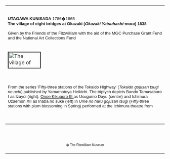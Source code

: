 <html>

<head>

<title>Info</title>
</head>



<div align="center">
  <center>
  <table border="0" width="100%" cellpadding="0" cellspacing="4" height="326">
    <tr>
      <td width="100%" height="30">
      </td>
    </tr>
    <tr>
      <td width="100%" height="30">
      <font face="Arial" size="2">
      <b>UTAGAWA KUNISADA</b>
        1786�1865<b><br>
        The village of eight bridges at Okazaki (<i>Okazaki Yatsuhashi-mura</i>)
        1838</b><br>
        <br>
        Given by the Friends of the Fitzwilliam with the aid of the MGC Purchase
        Grant Fund and the National Art Collections Fund</font>
      </td>
    </tr>
    <tr>
      <td width="100%" height="30">
      </td>
    </tr>
    <tr>
      <td width="100%" height="30">
      <a href="KUN/kunp55.htm"><img border="2" src="P.55-1999_small1.jpg" alt="The village of eight bridges at Okazaki (Okazaki Yatsuhashi-mura) 1838" width="100" height="49"></a>
      </td>
    </tr>
    <tr>
      <td width="100%" height="30">
      </td>
    </tr>
    <tr>
      <td width="100%" height="30">
      <font FACE="Arial" SIZE="2"><br>
        From the series 'Fifty-three stations of the Tokaido Highway'
        (<i>Tokaido gojusan tsugi no uchi</i>) published by
        Yamamotoya Heikichi. The triptych depicts Bando Tamasaburo I
        as Izayoi (right), <a href="Group16pt1.htm"> Onoe Kikugoro III </a> as Usugumo Dayu (centre)
        and Ichimura Uzaemon XII as Inaba no suke (left) in <i>Ume no haru
        gojusan tsugi</i> (Fifty-three stations with plum blossoming in
        Spring) performed at the Ichimura theatre from 23/02/1835. The roles on
        the print do not directly correspond to those performed by the actors on
        stage, indicating that the print was published in advance of the
        performance, before the roles were fixed. The play took episodes
        associated with each of the staging-posts on the <a href="Group1.htm">Tokaido
        highway</a> between Edo (Tokyo) and Kyoto, and assembled them into an
        omnibus-like plot. Some of these involved apparitions. A legend told
        that the houses along the road at Okazaki were haunted by a giant cat.
        This triptych relates to the scene <i>Okazaki neko-ishi no kai</i> (The
        spirit of the Cat Rock at Okazaki), in which the giant cat-spirit
        appeared.<br>
        Plots involving cat-spirits belong to a category of play derived from
        the puppet theatre, called <i>Neko sodo mono</i> ('Cat-family
        dispute play'), which usually concerned people who wreaked havoc after
        being possessed by an evil cat-spirit. The first such Kabuki play was
        popularly known as <i>Okazaki no neko</i> (The Cat of Okazaki) because
        of the episode in which a mother was possessed by a cat-spirit and took
        up residence in an old temple at Okazaki, where she practised cat
        witchcraft. It was first produced in 1827, starring Onoe Kikugoro
        III, and was based on the picaresque novel by Jippensha Ikku, <i>Tokaidochu
        hiza kurige </i>(On Shanks's Mare along the Tokaido), which
        told the story of two comic characters from Edo making their way along
        the Tokaido.</font>
      </td>
    </tr>
  </table>
  </center>
</div>
<p>&nbsp;</p>
<div align="center">
  <center>
  <table border="0" cellpadding="0" width="100%" cellspacing="4">
    <tr>
      <td width="26%">
        <p align="center"><br>
        <br>
        <font FACE="Arial" size="1">� The Fitzwilliam Museum</font></p>
      </td>
    </tr>
  </table>
  </center>
</div>
</body>
</html>
